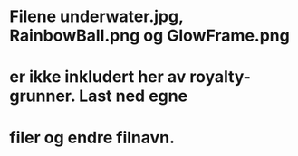 
# Filene underwater.jpg, RainbowBall.png og GlowFrame.png
# er ikke inkludert her av royalty-grunner. Last ned egne
# filer og endre filnavn.
